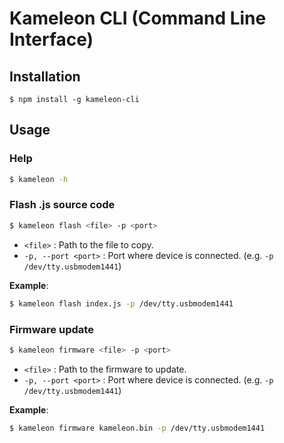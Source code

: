 # Kameleon CLI (Command Line Interface)

## Installation

```bsh
$ npm install -g kameleon-cli
```

## Usage

### Help

```sh
$ kameleon -h
```


### Flash .js source code

```sh
$ kameleon flash <file> -p <port>
```

* `<file>` : Path to the file to copy.
* `-p, --port <port>` : Port where device is connected. (e.g. `-p /dev/tty.usbmodem1441`)

__Example__:

```sh
$ kameleon flash index.js -p /dev/tty.usbmodem1441
```

### Firmware update


```sh
$ kameleon firmware <file> -p <port>
```

* `<file>` : Path to the firmware to update.
* `-p, --port <port>` : Port where device is connected. (e.g. `-p /dev/tty.usbmodem1441`)

__Example__:

```sh
$ kameleon firmware kameleon.bin -p /dev/tty.usbmodem1441
```
